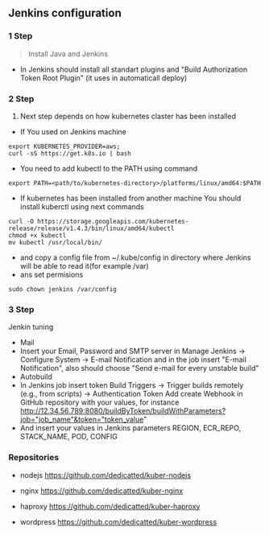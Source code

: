 ## Jenkins configuration

### 1 Step

 > Install Java and Jenkins
 - In Jenkins should install all standart plugins and "Build Authorization Token Root Plugin" (it uses in automaticall deploy)

### 2 Step
1. Next step depends on how kubernetes claster has been installed
 - If You used on Jenkins machine
```
export KUBERNETES_PROVIDER=aws;
curl -sS https://get.k8s.io | bash
```
 - You need to add kubectl to the PATH using command 
```
export PATH=<path/to/kubernetes-directory>/platforms/linux/amd64:$PATH
```
 - If kubernetes has been installed from another machine You should install kuberctl using next commands
```
curl -O https://storage.googleapis.com/kubernetes-release/release/v1.4.3/bin/linux/amd64/kubectl
chmod +x kubectl
mv kubectl /usr/local/bin/
```
 - and copy a config file from ~/.kube/config in directory where Jenkins will be able to read it(for example /var)
 - ans set permisions 
```
sudo chown jenkins /var/config
```


### 3 Step
Jenkin tuning
 - Mail
 - Insert your Email, Password and SMTP server in Manage Jenkins -> Configure System -> E-mail Notification and in the job insert "E-mail Notification", also should choose "Send e-mail for every unstable build"
 - Autobuild
 - In Jenkins job insert token Build Triggers -> Trigger builds remotely (e.g., from scripts) -> Authentication Token Add create Webhook in GitHub repository with your values, for instance  http://12.34.56.789:8080/buildByToken/buildWithParameters?job="job_name"&token="token_value"
 - And insert your values in Jenkins parameters REGION, ECR_REPO, STACK_NAME, POD, CONFIG

### Repositories

 - nodejs
https://github.com/dedicatted/kuber-nodejs

 - nginx
https://github.com/dedicatted/kuber-nginx

 - haproxy
https://github.com/dedicatted/kuber-haproxy

 - wordpress
https://github.com/dedicatted/kuber-wordpress



